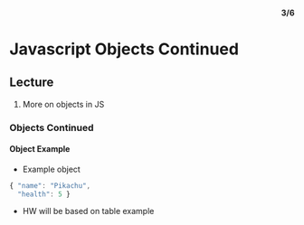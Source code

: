 <div style="text-align: right"><h4>3/6</h4></div>

# Javascript Objects Continued


## Lecture
1. More on objects in JS

### Objects Continued

#### Object Example
* Example object
```javascript
{ "name": "Pikachu",
  "health": 5 }
```
* HW will be based on table example
